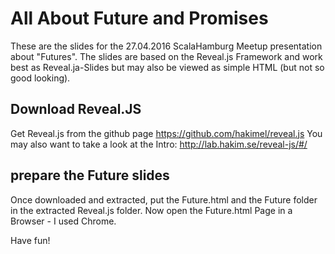 # All About Future and Promises

These are the slides for the 27.04.2016 ScalaHamburg Meetup presentation about "Futures".
The slides are based on the Reveal.js Framework and work best as Reveal.ja-Slides but may 
also be viewed as simple HTML (but not so good looking).

##  Download Reveal.JS  ##

Get Reveal.js from the github page https://github.com/hakimel/reveal.js
You may also want to take a look at the Intro: http://lab.hakim.se/reveal-js/#/

## prepare the Future slides ##

Once downloaded and extracted, put the Future.html and the Future folder in the extracted Reveal.js folder.
Now open the Future.html Page in a Browser - I used Chrome.

Have fun!
